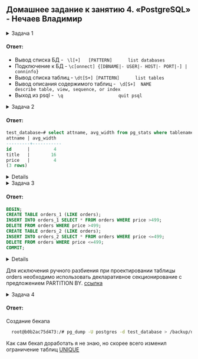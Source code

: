 ## Домашнее задание к занятию 4. «PostgreSQL» - Нечаев Владимир

<details>
<summary>Задача 1</summary>
  
> Используя Docker, поднимите инстанс PostgreSQL (версию 13). Данные БД сохраните в volume.
>
> Подключитесь к БД PostgreSQL, используя `psql`.
>
> Воспользуйтесь командой `\?` для вывода подсказки по имеющимся в `psql` управляющим командам.
>
> **Найдите и приведите** управляющие команды для:
>
> - вывода списка БД,
> - подключения к БД,
> - вывода списка таблиц,
> - вывода описания содержимого таблиц,
> - выхода из psql.
  
  </details>

#### Ответ:

- Вывод списка БД - ` \l[+]   [PATTERN]      list databases`
- Подключение к БД - `\c[onnect] {[DBNAME|- USER|- HOST|- PORT|-] | conninfo}`
- Вывод списка таблиц - `\dt[S+] [PATTERN]      list tables`
- Вывод описания содержимого таблиц - ` \d[S+]  NAME           describe table, view, sequence, or index`
- Выход из psql - ` \q                     quit psql`

<details>
<summary>Задача 2</summary>

> Используя `psql`, создайте БД `test_database`.
>
> Изучите [бэкап БД](https://github.com/netology-code/virt-homeworks/tree/virt-11/06-db-04-postgresql/test_data).
>
> Восстановите бэкап БД в `test_database`.
>
> Перейдите в управляющую консоль `psql` внутри контейнера.
>
> Подключитесь к восстановленной БД и проведите операцию ANALYZE для сбора статистики по таблице.
>
> Используя таблицу [pg_stats](https://postgrespro.ru/docs/postgresql/12/view-pg-stats), найдите столбец таблицы `orders` 
> с наибольшим средним значением размера элементов в байтах.
>
> **Приведите в ответе** команду, которую вы использовали для вычисления, и полученный результат.
  
  </details>

#### Ответ:

```sql
test_database=# select attname, avg_width from pg_stats where tablename='orders';
attname | avg_width
---------+-----------
id      |         4
title   |        16
price   |         4
(3 rows)
```

<details>
  
```bash
nva@Lenovo-G50-80:~/Docker/postgres/pg13$ docker exec -it b0b2ac75d473 bash
root@b0b2ac75d473:/# ls
backup  bin  boot  dev  docker-entrypoint-initdb.d  etc  home  lib  lib64  media  mnt  opt  proc  root  run  sbin  srv  sys  tmp  usr  var
root@b0b2ac75d473:/# ls backup/
test  test_dump.sql
root@b0b2ac75d473:/# psql -U postgres -d test_database < /backup/test_dump.sql 
SET
SET
SET
SET
SET
set_config 
------------

(1 row)

SET
SET
SET
SET
SET
SET
ERROR:  relation "orders" already exists
ALTER TABLE
ERROR:  relation "orders_id_seq" already exists
ALTER TABLE
ALTER SEQUENCE
ALTER TABLE
ERROR:  duplicate key value violates unique constraint "orders_pkey"
DETAIL:  Key (id)=(1) already exists.
CONTEXT:  COPY orders, line 1
setval 
--------
8
(1 row)

ERROR:  multiple primary keys for table "orders" are not allowed
root@b0b2ac75d473:/# su postgres
postgres@b0b2ac75d473:/$ psql
psql (13.10 (Debian 13.10-1.pgdg110+1))
Type "help" for help.

postgres=# \c test_database
You are now connected to database "test_database" as user "postgres".
test_database=# select attname, avg_width from pg_stats where tablename='orders';
attname | avg_width 
---------+-----------
(0 rows)

test_database=# \dt
List of relations
Schema |  Name  | Type  |  Owner
--------+--------+-------+----------
public | orders | table | postgres
(1 row)

test_database=# ANALYZE verbose orders;
INFO:  analyzing "public.orders"
INFO:  "orders": scanned 1 of 1 pages, containing 8 live rows and 8 dead rows; 8 rows in sample, 8 estimated total rows
ANALYZE
test_database=# select attname, avg_width from pg_stats where tablename='orders';
attname | avg_width
---------+-----------
id      |         4
title   |        16
price   |         4
(3 rows)
```
  
</details>

<details>
<summary>Задача 3</summary>
   
> Архитектор и администратор БД выяснили, что ваша таблица orders разрослась до невиданных размеров и
> поиск по ней занимает долгое время. Вам как успешному выпускнику курсов DevOps в Нетологии предложили
> провести разбиение таблицы на 2: шардировать на orders_1 - price>499 и orders_2 - price<=499.
>
> Предложите SQL-транзакцию для проведения этой операции.
>
> Можно ли было изначально исключить ручное разбиение при проектировании таблицы orders?

</details>
 
#### Ответ:
  
```sql
BEGIN;
CREATE TABLE orders_1 (LIKE orders);
INSERT INTO orders_1 SELECT * FROM orders WHERE price >499;
DELETE FROM orders WHERE price >499;
CREATE TABLE orders_2 (LIKE orders);
INSERT INTO orders_2 SELECT * FROM orders WHERE price <=499;
DELETE FROM orders WHERE price <=499;
COMMIT;
```
  
<details>
  
```bash
test_database=# BEGIN;
CREATE TABLE orders_1 (LIKE orders);
INSERT INTO orders_1 SELECT * FROM orders WHERE price >499;
DELETE FROM orders WHERE price >499;
CREATE TABLE orders_2 (LIKE orders);
INSERT INTO orders_2 SELECT * FROM orders WHERE price <=499;
DELETE FROM orders WHERE price <=499;
COMMIT;
BEGIN
CREATE TABLE
INSERT 0 3
DELETE 3
CREATE TABLE
INSERT 0 5
DELETE 5
COMMIT
test_database=# SELECT * FROM public.orders;
id | title | price
----+-------+-------
(0 rows)

test_database=# SELECT * FROM public.orders_1;
id |       title        | price
----+--------------------+-------
2 | My little database |   500
6 | WAL never lies     |   900
8 | Dbiezdmin          |   501
(3 rows)

test_database=# SELECT * FROM public.orders_2;
id |        title         | price
----+----------------------+-------
1 | War and peace        |   100
3 | Adventure psql time  |   300
4 | Server gravity falls |   300
5 | Log gossips          |   123
7 | Me and my bash-pet   |   499
(5 rows)
```
  
</details>
  
Для исключения ручного разбиения при проектировании таблицы orders необходимо использовать декларативное секционирование с предложением PARTITION BY. 
[ссылка](https://postgrespro.ru/docs/postgrespro/14/ddl-partitioning#DDL-PARTITIONING-DECLARATIVE)
  
<details>
<summary>Задача 4</summary>

> Используя утилиту `pg_dump`, создайте бекап БД `test_database`.
>
> Как бы вы доработали бэкап-файл, чтобы добавить уникальность значения столбца `title` для таблиц `test_database`?
  
</details>
 
#### Ответ:

Создание бекапа
  
```bash
  root@b0b2ac75d473:/# pg_dump -U postgres -d test_database > /backup/dump_test-database.sql
```
Как сам бекап доработать я не знаю, но скорее всего изменил ограничение таблиц [UNIQUE](https://metanit.com/sql/postgresql/2.6.php)
